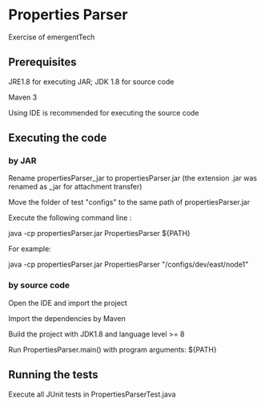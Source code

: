 # Properties Parser

Exercise of emergentTech

## Prerequisites
JRE1.8 for executing JAR; JDK 1.8 for source code

Maven 3

Using IDE is recommended for executing the source code

## Executing the code
### by JAR
Rename propertiesParser_jar to propertiesParser.jar (the extension .jar was renamed as _jar for attachment transfer)

Move the folder of test "configs" to the same path of propertiesParser.jar

Execute the following command line :

java -cp propertiesParser.jar PropertiesParser ${PATH}

For example:

java -cp propertiesParser.jar PropertiesParser "/configs/dev/east/node1"

### by source code
Open the IDE and import the project

Import the dependencies by Maven

Build the project with JDK1.8 and language level >= 8

Run PropertiesParser.main() with program arguments: ${PATH}


## Running the tests
Execute all JUnit tests in PropertiesParserTest.java
